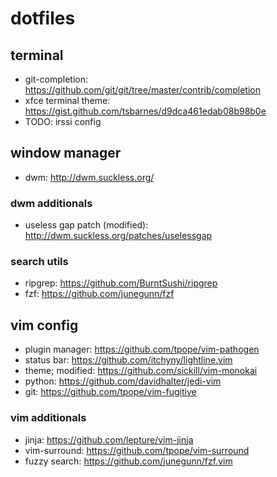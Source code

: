# dotfiles
## terminal

* git-completion: https://github.com/git/git/tree/master/contrib/completion
* xfce terminal theme: https://gist.github.com/tsbarnes/d9dca461edab08b98b0e
* TODO: irssi config

## window manager
* dwm: http://dwm.suckless.org/

### dwm additionals
* useless gap patch (modified): http://dwm.suckless.org/patches/uselessgap

### search utils
* ripgrep: https://github.com/BurntSushi/ripgrep
* fzf: https://github.com/junegunn/fzf

## vim config
* plugin manager: https://github.com/tpope/vim-pathogen
* status bar: https://github.com/itchyny/lightline.vim
* theme; modified: https://github.com/sickill/vim-monokai
* python: https://github.com/davidhalter/jedi-vim
* git: https://github.com/tpope/vim-fugitive

### vim additionals
* jinja: https://github.com/lepture/vim-jinja
* vim-surround: https://github.com/tpope/vim-surround
* fuzzy search: https://github.com/junegunn/fzf.vim
